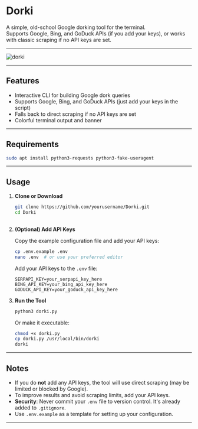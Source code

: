 # Dorki

A simple, old-school Google dorking tool for the terminal.  
Supports Google, Bing, and GoDuck APIs (if you add your keys), or works with classic scraping if no API keys are set.

---

![dorki](https://github.com/user-attachments/assets/eb64918d-a33f-460a-aa2e-7c43af6700bd)

---

## Features

- Interactive CLI for building Google dork queries
- Supports Google, Bing, and GoDuck APIs (just add your keys in the script)
- Falls back to direct scraping if no API keys are set
- Colorful terminal output and banner

---
## Requirements
   ```sh
   sudo apt install python3-requests python3-fake-useragent
   ```
---
## Usage

1. **Clone or Download**
   ```sh
   git clone https://github.com/yourusername/Dorki.git
   cd Dorki
  
   ```

2. **(Optional) Add API Keys**

   Copy the example configuration file and add your API keys:
   ```sh
   cp .env.example .env
   nano .env  # or use your preferred editor
   ```

   Add your API keys to the `.env` file:
   ```
   SERPAPI_KEY=your_serpapi_key_here
   BING_API_KEY=your_bing_api_key_here
   GODUCK_API_KEY=your_goduck_api_key_here
   ```

3. **Run the Tool**
   ```sh
   python3 dorki.py
   ```

   Or make it executable:
   ```sh
   chmod +x dorki.py
   cp dorki.py /usr/local/bin/dorki
   dorki
   ```
---

## Notes

- If you do **not** add any API keys, the tool will use direct scraping (may be limited or blocked by Google).
- To improve results and avoid scraping limits, add your API keys.
- **Security**: Never commit your `.env` file to version control. It's already added to `.gitignore`.
- Use `.env.example` as a template for setting up your configuration.
---

